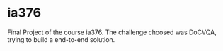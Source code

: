 # ia376
Final Project of the course ia376. The challenge choosed was DoCVQA, trying to build a end-to-end solution.
